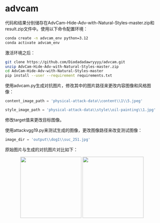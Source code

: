 # advcam

代码和结果分别储存在AdvCam-Hide-Adv-with-Natural-Styles-master.zip和result.zip文件中。使用以下命令配置环境：
```sh
conda create -n advcam_env python=3.12
conda activate advcam_env
```
激活环境之后：
```sh
git clone https://github.com/Diodadadawryyyy/advcam.git
unzip AdvCam-Hide-Adv-with-Natural-Styles-master.zip
cd AdvCam-Hide-Adv-with-Natural-Styles-master
pip install --user --requirement requirements.txt
```
使用advcam.py生成对抗图片，修改其中的图片路径来更改内容图像和风格图像：
```python
content_image_path = 'physical-attack-data\\content\\1\\5.jpeg'

style_image_path = 'physical-attack-data\\style\\oil-painting\\1.jpg'
```
修改target值来更改目标图像。


使用attackvgg19.py来测试生成的图像，更改图像路径来改变测试图像：
```python
image_dir = 'output\\dog1\\suc_251.jpg'
```

原始图片与生成的对抗图片对比如下：
<p align='center'>
  <img src='img/img1.png' width='200'/>
  <img src='img/img2.png' width='200'/>
</p>
